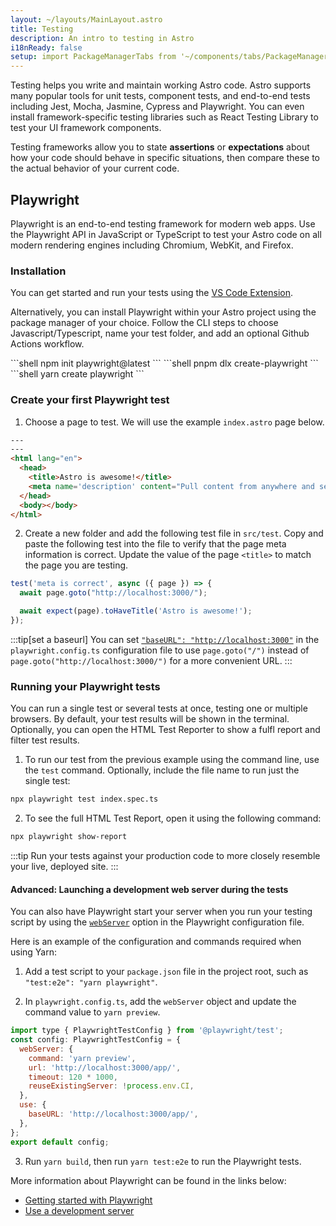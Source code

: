 ```yaml
---
layout: ~/layouts/MainLayout.astro
title: Testing
description: An intro to testing in Astro
i18nReady: false
setup: import PackageManagerTabs from '~/components/tabs/PackageManagerTabs.astro'
---
```


Testing helps you write and maintain working Astro code. Astro supports many popular tools for unit tests, component tests, and end-to-end tests including Jest, Mocha, Jasmine, Cypress and Playwright. You can even install framework-specific testing libraries such as React Testing Library to test your UI framework components.

Testing frameworks allow you to state **assertions** or **expectations** about how your code should behave in specific situations, then compare these to the actual behavior of your current code. 

## Playwright

Playwright is an end-to-end testing framework for modern web apps. Use the Playwright API in JavaScript or TypeScript to test your Astro code on all modern rendering engines including Chromium, WebKit, and Firefox.

### Installation

You can get started and run your tests using the [VS Code Extension](https://playwright.dev/docs/getting-started-vscode).

Alternatively, you can install Playwright within your Astro project using the package manager of your choice. Follow the CLI steps to choose Javascript/Typescript, name your test folder, and add an optional Github Actions workflow.

<PackageManagerTabs>
  <Fragment slot="npm">
  ```shell
  npm init playwright@latest
  ```
  </Fragment>
  <Fragment slot="pnpm">
  ```shell
  pnpm dlx create-playwright
  ```
  </Fragment>
  <Fragment slot="yarn">
  ```shell
  yarn create playwright
  ```
  </Fragment>
</PackageManagerTabs>

### Create your first Playwright test

1. Choose a page to test. We will use the example `index.astro` page below.

```html title="src/pages/index.astro"
---
---
<html lang="en">
  <head>
    <title>Astro is awesome!</title>
    <meta name='description' content="Pull content from anywhere and serve it fast with Astro's next-gen island architecture." />
  </head>
  <body></body>
</html>
```

2. Create a new folder and add the following test file in `src/test`. Copy and paste the following test into the file to verify that the page meta information is correct. Update the value of the page `<title>` to match the page you are testing. 

```jsx title="src/test/index.spec.ts" "Astro is awesome!"
test('meta is correct', async ({ page }) => {
  await page.goto("http://localhost:3000/");

  await expect(page).toHaveTitle('Astro is awesome!');
});
```

:::tip[set a baseurl]
You can set [`"baseURL": "http://localhost:3000"`](https://playwright.dev/docs/api/class-testoptions#test-options-base-url) in the `playwright.config.ts` configuration file to use `page.goto("/")` instead of `page.goto("http://localhost:3000/")` for a more convenient URL.
:::

### Running your Playwright tests

You can run a single test or several tests at once, testing one or multiple browsers. By default, your test results will be shown in the terminal. Optionally, you can open the HTML Test Reporter to show a fulfl report and filter test results.

1. To run our test from the previous example using the command line, use the `test` command. Optionally, include the file name to run just the single test:

```sh
npx playwright test index.spec.ts
```

2. To see the full HTML Test Report, open it using the following command:
```sh
npx playwright show-report
```

:::tip
Run your tests against your production code to more closely resemble your live, deployed site. 
:::

#### Advanced: Launching a development web server during the tests

You can also have Playwright start your server when you run your testing script by using the [`webServer`](https://playwright.dev/docs/test-advanced#launching-a-development-web-server-during-the-tests) option in the Playwright configuration file. 

Here is an example of the configuration and commands required when using Yarn:

1. Add a test script to your `package.json` file in the project root, such as `"test:e2e": "yarn playwright"`. 

2. In `playwright.config.ts`, add the `webServer` object and update the command value to `yarn preview`. 

```js title="playwright.config.ts" ins={3-8} "yarn preview"
import type { PlaywrightTestConfig } from '@playwright/test';
const config: PlaywrightTestConfig = {
  webServer: {
    command: 'yarn preview',
    url: 'http://localhost:3000/app/',
    timeout: 120 * 1000,
    reuseExistingServer: !process.env.CI,
  },
  use: {
    baseURL: 'http://localhost:3000/app/',
  },
};
export default config;
```

3. Run `yarn build`, then run `yarn test:e2e` to run the Playwright tests.

More information about Playwright can be found in the links below:

- [Getting started with Playwright](https://playwright.dev/docs/intro)
- [Use a development server](https://playwright.dev/docs/test-advanced#launching-a-development-web-server-during-the-tests)
